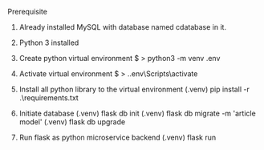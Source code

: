 Prerequisite
1. Already installed MySQL with database named cdatabase in it.
2. Python 3 installed

1. Create python virtual environment
    $ > python3 -m venv .env

2. Activate virtual environment
    $ > .\.env\Scripts\activate

3. Install all python library to the virtual environment
     (.venv)  pip install -r .\requirements.txt

4. Initiate database 
     (.venv) flask db init
     (.venv) flask db migrate -m 'article model'
     (.venv) flask db upgrade

5. Run flask as python microservice backend
    (.venv) flask run